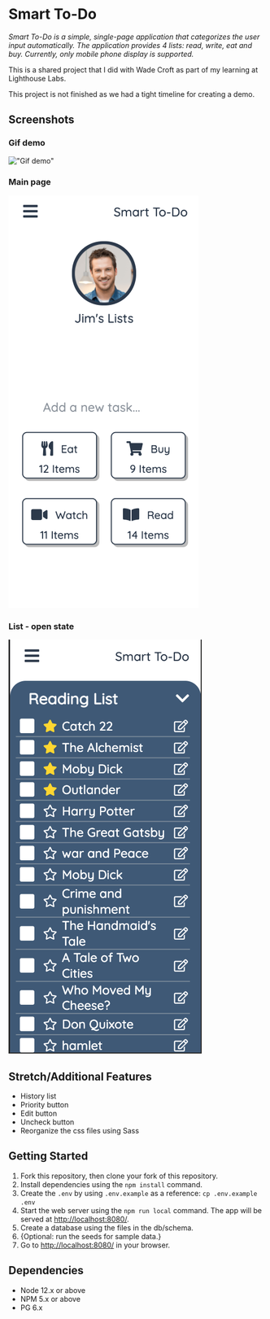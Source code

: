 # Smart To-Do


*Smart To-Do is a simple, single-page application that categorizes the user input automatically.*
*The application provides 4 lists: read, write, eat and buy. Currently, only mobile phone display is supported.*

This is a shared project that I did with Wade Croft as part of my learning at Lighthouse Labs.

This project is not finished as we had a tight timeline for creating a demo.

## Screenshots

### Gif demo
!["Gif demo"](https://github.com/Avivitw/todolist/blob/master/docs/to-do-list.gif?raw=true)

### Main page
!["Main page"](https://github.com/Avivitw/todolist/blob/master/docs/Screen%20Shot%202021-06-04%20at%2012.08.43%20PM.png?raw=true)

### List - open state
!["List - open state"](https://github.com/Avivitw/todolist/blob/master/docs/Screen%20Shot%202021-06-04%20at%2012.22.24%20PM.png?raw=true)

## Stretch/Additional Features
- History list
- Priority button
- Edit button
- Uncheck button
- Reorganize the css files using Sass


## Getting Started

1. Fork this repository, then clone your fork of this repository.
2. Install dependencies using the `npm install` command.
3. Create the `.env` by using `.env.example` as a reference: `cp .env.example .env`
4. Start the web server using the `npm run local` command. The app will be served at <http://localhost:8080/>.
5. Create a database using the files in the db/schema.
6. {Optional: run the seeds for sample data.}
7. Go to <http://localhost:8080/> in your browser.



## Dependencies

- Node 12.x or above
- NPM 5.x or above
- PG 6.x

